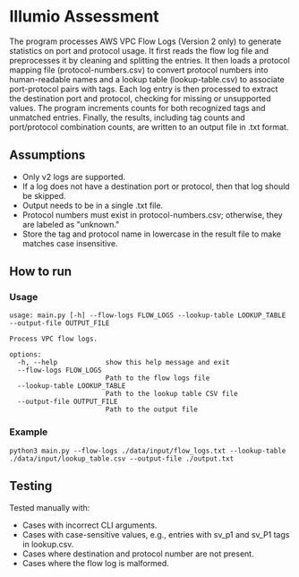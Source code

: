 # Illumio Assessment
The program processes AWS VPC Flow Logs (Version 2 only) to generate statistics on port and protocol usage. It first reads the flow log file and preprocesses it by cleaning and splitting the entries. It then loads a protocol mapping file (protocol-numbers.csv) to convert protocol numbers into human-readable names and a lookup table (lookup-table.csv) to associate port-protocol pairs with tags. Each log entry is then processed to extract the destination port and protocol, checking for missing or unsupported values. The program increments counts for both recognized tags and unmatched entries. Finally, the results, including tag counts and port/protocol combination counts, are written to an output file in .txt format.

## Assumptions
* Only v2 logs are supported.
* If a log does not have a destination port or protocol, then that log should be skipped.
* Output needs to be in a single .txt file.
* Protocol numbers must exist in protocol-numbers.csv; otherwise, they are labeled as "unknown."
* Store the tag and protocol name in lowercase in the result file to make matches case insensitive.

## How to run

### Usage
```
usage: main.py [-h] --flow-logs FLOW_LOGS --lookup-table LOOKUP_TABLE --output-file OUTPUT_FILE

Process VPC flow logs.

options:
  -h, --help            show this help message and exit
  --flow-logs FLOW_LOGS
                        Path to the flow logs file
  --lookup-table LOOKUP_TABLE
                        Path to the lookup table CSV file
  --output-file OUTPUT_FILE
                        Path to the output file
```

### Example
```
python3 main.py --flow-logs ./data/input/flow_logs.txt --lookup-table ./data/input/lookup_table.csv --output-file ./output.txt
```


## Testing
Tested manually with:
* Cases with incorrect CLI arguments.
* Cases with case-sensitive values, e.g., entries with sv_p1 and sv_P1 tags in lookup.csv.
* Cases where destination and protocol number are not present.
* Cases where the flow log is malformed.